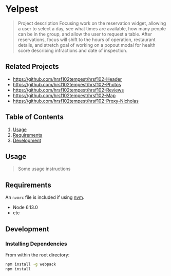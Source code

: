 # Yelpest

> Project description
Focusing work on the reservation widget, allowing a user to select a day, see what times are available, how many people can be in the group, and allow the user to request a table. 
After reservations, focus will shift to the hours of operation, restaurant details, and stretch goal of working on a popout modal for health score describing infractions and date of inspection.

## Related Projects

  - https://github.com/hrsf102tempest/hrsf102-Header
  - https://github.com/hrsf102tempest/hrsf102-Photos
  - https://github.com/hrsf102tempest/hrsf102-Reviews
  - https://github.com/hrsf102tempest/hrsf102-Map
  - https://github.com/hrsf102tempest/hrsf102-Proxy-Nicholas

## Table of Contents

1. [Usage](#Usage)
1. [Requirements](#requirements)
1. [Development](#development)

## Usage

> Some usage instructions

## Requirements

An `nvmrc` file is included if using [nvm](https://github.com/creationix/nvm).

- Node 6.13.0
- etc

## Development

### Installing Dependencies

From within the root directory:

```sh
npm install -g webpack
npm install
```

